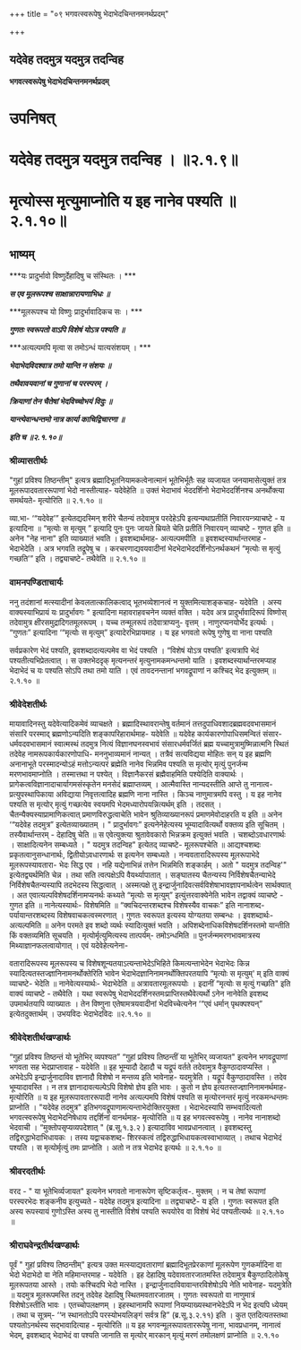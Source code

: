 +++
title = "०९ भगवत्स्वरूपेषु भेदाभेदचिन्तनमनर्थप्रदम्"

+++


## यदेवेह तदमुत्र यदमुत्र तदन्विह

**भगवत्स्वरूपेषु भेदाभेदचिन्तनमनर्थप्रदम्**

# **उपनिषत्**

# **यदेवेह तदमुत्र यदमुत्र तदन्विह । ॥२.१.९॥**

# **मृत्योस्स मृत्युमाप्नोति य इह नानेव पश्यति ॥ २.१.१०॥**

## **भाष्यम्**

***यः प्रादुर्भावो विष्णुर्देहादिषु च संस्थितः । ***

***स एव मूलरूपश्च साक्षान्नारायणाभिधः ॥***

***मूलरूपश्च यो विष्णुः प्रादुर्भावादिकच सः । ***

***गुणतः स्वरूपतो वाऽपि विशेषं योऽत्र पश्यति ॥***

***अत्यल्पमपि मृत्वा स तमोऽन्धं यात्यसंशयम् । ***

***भेदाभेदविदश्वात्र तमो यान्ति न संशयः ॥***

***तथैवावयवानां च गुणानां च परस्परम् ।***

***क्रियाणां तेन चैतेषां भेदविच्चोभयं विदुः ॥***

***यान्त्येवान्धन्तमो नात्र कार्या काचिद्विचारणा ॥***

***इति च ॥२.१.१०॥***

### **श्रीव्यासतीर्थः**

"गुहां प्रविश्य तिष्ठन्तीम्" इत्यत्र ब्रह्मादिभूतनियामकत्वेनात्मानं भूतेभिर्भूतैः सह व्यजायत जनयामासेत्युक्तं तत्र मूलरूपादवताररूपाणां भेदो नास्तीत्याह- यदेवेहेति ॥ उक्तं भेदाभावं भेददर्शिनो भेदाभेददर्शिनश्च अनर्थोक्त्या समर्थयते- मृत्योरिति ॥ २.१.१० ॥

व्या.भा- ‘“यदेवेह’” इत्येतद्यदस्मिन् शरीरे चैतन्यं तदेवामुत्र परदेहेऽपि इत्यन्यथाप्रतीतिं निवारयन्त्र्याचष्टे - य इत्यादिना ॥ “मृत्योः स मृत्युम् ” इत्यादि पुनः पुनः जायते म्रियते चेति प्रतीतिं निवारयन् व्याचष्टे - गुणत इति ॥ अनेन "नेह नाना" इति व्याख्यातं भवति । इवशब्दार्थमाह- अत्यल्पमपीति ॥ इवशब्दस्यार्थान्तरमाह - भेदाभेदेति । अत्र भगवति तद्रूपेषु च । करचरणाद्यवयवादीनां भेदभेदाभेददर्शिनोऽनर्थकथनं “मृत्योः स मृत्युं गच्छति’” इति । तद्व्याचष्टे- तथैवेति ॥ २.१.१० ॥

### **वामनपण्डिताचार्यः**

ननु तदंशानां मत्स्यादीनां केवलतात्कालिकत्वाद् भूतभव्येशानत्वं न युक्तमित्याशङ्कचाह- यदेवेति । अस्य वाक्यस्याभिप्रायं यः प्रादुर्भावगः " इत्यादिना महावराहवचनेन व्यक्तं वक्ति । यदेव अत्र प्रादुर्भावादिरूपं विष्णोस् तदेवामुत्र क्षीरसमुद्रादिगतमूलरूपम् । यच्च तन्मूलरूपं तदेवात्राप्यनु- वृत्तम् । नाणुरप्यनयोर्भेद इत्यर्थः । “गुणतः” इत्यादिना ‘“मृत्योः स मृत्युम्” इत्यादेरभिप्रायमाह । य इह भगवतो रूपेषु गुणेषु वा नाना पश्यति

सर्वप्रकारेण भेदं पश्यति, इवशब्दादत्यल्पमेव वा भेदं पश्यति । “विशेषं योऽत्र पश्यति' इत्यत्रापि भेदं पश्यतीत्यभिप्रेतत्वात् । स उक्तभेददृक् मृत्यनन्तरं मृत्युनामकमन्धन्तमो याति । इवशब्दस्यार्थान्तरमप्याह भेदाभेदं च यः पश्यति सोऽपि तथा तमो याति । एवं तावदनन्तानां भगवद्रूपाणां न कश्चिद् भेद इत्युक्तम् ॥ २.१.१० ॥

### **श्रीवेदेशतीर्थः**

मायावादिनस्तु यदेवेत्यादिकमेवं व्याचक्षते । ब्रह्मादिस्थावरान्तेषु वर्तमानं तत्तदुपाधिवशादब्रह्मवदवभासमानं संसारि परस्माद् ब्रह्मणोऽन्यदिति शङ्कापरिहारार्थमाह- यदेवेति ॥ यदेवेह कार्यकारणोपाधिसमन्वितं संसार- धर्मवदवभासमानं स्वात्मस्थं तदमुत्र नित्यं विज्ञानघनस्वभावं संसारधर्मवर्जितं ब्रह्म यच्चामुत्रामुष्मिन्नात्मनि स्थितं तदेवेह नामरूपकार्यकारणोपाधि- मननुभाव्यमानं नान्यत् । तत्रैवं सत्यविद्यया मोहितः सन् य इह ब्रह्मणि अनानाभूते परस्मादन्योऽहं मत्तोऽन्यत्परं ब्रह्मेति नानेव भिन्नमिव पश्यति स मृत्योर् मृत्युं पुनर्जन्म मरणभावमाप्नोति । तस्मात्तथा न पश्येत् । विज्ञानैकरसं ब्रह्मैवाहमिति पश्येदिति वाक्यार्थः । प्रागेकत्वविज्ञानादाचार्यागमसंस्कृतेन मनसेदं ब्रह्माप्तव्यम् । आत्मैवास्ति नान्यदस्तीति आप्ते तु नानात्व- प्रत्युपस्थापिकाया अविद्याया निवृत्तत्वादिह ब्रह्मणि नाना नास्ति । किञ्च नाणुमात्रमपि वस्तु । य इह नानेव पश्यति स मृत्योर् मृत्युं गच्छत्येव स्वयमपि भेदमध्यारोपयन्नित्यर्थम् इति । तदसत् । चैतन्यैक्यस्याप्रामाणिकत्वात् प्रमाणविरुद्धत्वाचेति भावेन श्रुतिव्याख्यानरूपं प्रमाणमेवोदाहरति य इति ॥ अनेन ‘“यदेवेह तदमुत्र” इत्येतव्याख्यातम् । " प्रादुर्भावगः” इत्यनेनेहेत्यस्य भूम्यादावित्यर्थो वक्तव्य इति सूचितम् । तस्यैवार्थान्तरम् - देहादिषु चेति ॥ स एवेत्युक्त्या श्रुतावेवकारो भिन्नक्रम इत्युक्तं भवति । चशब्दोऽवधारणार्थः । साक्षादित्यनेन सम्बध्यते । " यदमुत्र तदन्विह" इत्येतद् व्याचष्टे- मूलरूपश्चेति ॥ आद्यश्चशब्दः प्रकृतत्वानुसन्धानार्थः, द्वितीयोऽवधारणार्थः स इत्यनेन सम्बध्यते । नन्ववतारादिरूपस्य मूलरूपाभेदे मूलरूपस्यावतारा- भेदः सिद्ध एव । नहि यद्येनाभिन्नं तत्तेन भिन्नमिति शङ्कार्हम् । अतो " यदमुत्र तदन्विह'" इत्येतद्व्यर्थमिति चेन्न । तथा सति त्वत्पक्षेऽपि वैयर्थ्यापातात् । सङ्घातस्य चैतन्यस्य निर्विशेषचैतन्याभेदे निर्विशेषचैतन्यस्यापि तदभेदस्य सिद्धत्वात् । अस्मत्पक्षे तु इन्द्रार्जुनादिवत्सर्वविशेषाभावज्ञापनार्थत्वेन सार्थक्यात् । अत एवात्यल्पविशेषदर्शिनामप्यनर्थः कथ्यते “मृत्योः स मृत्युम्” इत्युंत्तरवाक्येनेति भावेन तद्वाक्यं व्याचष्टे - गुणत इति ॥ नानेत्यस्यार्थः- विशेषमिति ॥ “क्वचिदन्तरशब्दश्च विशेषस्यैव वाचकः” इति नानाशब्द- पर्यायान्तरशब्दस्य विशेषवाचकत्वस्मरणात् । गुणतः स्वरूपत इत्यस्य योग्यतया सम्बन्धः । इवशब्दार्थः- अत्यल्पमिति ॥ अनेन परमते इव शब्दो व्यर्थः स्यादित्युक्तं भवति । अपिशब्देनाधिकविशेषदर्शिनस्तमो यान्तीति किं वक्तव्यमिति सूचयति । मृत्योर्मृत्युमित्यस्य तात्पर्यम्- तमोऽन्धमिति ॥ पुनर्जन्ममरणभावमात्रस्य मिथ्याज्ञानफलत्वायोगात् । एवं यदेवेहेत्यनेना-

वतारादिरूपस्य मूलरूपस्य च विशेषशून्यतयाऽत्यन्ताभेदेऽभिहिते किमत्यन्ताभेदेन भेदाभेदः किन्न स्यादित्यतस्तज्ज्ञानिनामनर्थोक्तेरिति भावेन भेदाभेदज्ञानिनामनर्थोक्तिपरतयापि “मृत्योः स मृत्युम्' म् इति वाक्यं व्याचष्टे- भेदेति ॥ नानेवेत्यस्यार्थः- भेदाभेदेति ॥ अत्रावतारमूलरूपयोः । इदानीं “मृत्योः स मृत्युं गच्छति" इति वाक्यं व्याचष्टे - तथैवेति । यथा स्वरूपेषु भेदाभेददर्शिनस्तमःप्राप्तिस्तथैवेत्यर्थो ऽनेन नानेवेति इवशब्द उपमार्थतयापि व्याख्यातः । तेन विष्णुना एतेषामत्रयवादीनां भेदविच्चेत्यनेन ‘“एवं धर्मान् पृथक्पश्यन्” इत्येतदुक्तार्थम् । उभयविदः भेदाभेदविदः ॥२.१.१० ॥

### **श्रीवेदेशतीर्थखण्डार्थः**

“गुहां प्रविश्य तिष्ठन्तं यो भूतेभिर् व्यपश्यत” “गुहां प्रविश्य तिष्ठन्तीं या भूतेभिर् व्यजायत" इत्यनेन भगवद्रूपाणां भगवता सह भेदप्राप्तावाह - यदेवेति ॥ इह भूम्यादौ देहादौ च यद्रूपं वर्तते तदेवामुत्र वैकुण्ठादावप्यस्ति । अभेदेऽपि इन्द्रार्जुनादाविव ज्ञानादौ विशेषो न मन्तव्य इति भावेनाह- यदमुत्रेति । यद्रूपं वैकुण्ठादावस्ति । तदेव भूम्यादावस्ति । न तत्र ज्ञानादावत्यल्पेऽपि विशेषो ज्ञेय इति भावः । कुतो न ज्ञेय इत्यतस्तज्ज्ञानिनामनर्थमाह- मृत्योरिति ॥ य इह मूलरूपावताररूपादी नानेव अत्यल्पमपि विशेषं पश्यति स मृत्योरनन्तरं मृत्युं नरकमन्धन्तमः प्राप्नोति । "यदेवेह तदमुत्र" इतिभगवद्रूपाणामत्यन्ताभेदोक्तिरयुक्ता । भेदाभेदस्यापि सम्भवादित्यतो भगवत्स्वरूपेषु भेदाभेदनिषेधाय तद्दर्शिनां वानर्थमाह- मृत्योरिति ॥ य इह भगवत्स्वरूपेषु । नानेव नानाशब्दो भेदवाची । “मुक्तोपसृप्यव्यपदेशात् " (ब्र.सू.१.३.२ ) इत्यादाविव भावप्रधानत्वात् । इवशब्दस्तु तद्विरुद्धाभेदाभिधायकः । तस्य यद्वाचकशब्द- शिरस्कत्वं तद्विरुद्धाभिधायकत्वस्वाभाव्यात् । तथाच भेदाभेदं पश्यति । स मृत्योर्मृत्युं तमः प्राप्नोति । अतो न तत्र भेदाभेद इत्यर्थः ॥ २.१.१० ॥

### **श्रीवरदतीर्थः**

वरद - " या भूतेभिर्व्यजायत" इत्यनेन भगवतो नानारूपेण सृष्टिकर्तृत्व-. मुक्तम् । न च तेषां रूपाणां परस्परभेदः शङ्कनीय इत्युच्यते - यदेवेह तदमुत्र इत्यादिना ॥ तद्व्याचष्टे- य इति । गुणतः स्वरूपत इति अस्य रूपस्यायं गुणोऽस्ति अस्य तु नास्तीति विशेषं पश्यति रूपयोरेव वा विशेषं भेदं पश्यतीत्यर्थः ॥ २.१.१० ॥

### **श्रीराघवेन्द्रतीर्थखण्डार्थः**

पूर्वं " गुहां प्रविश्य तिष्ठन्तीम्" इत्यत्र उक्त मत्स्याद्यवताराणां ब्रह्मादिभूतप्रेरकाणां मूलरूपेण गुणकर्मादिना वा भेदो भेदाभेदो वा नेति महिमान्तरमाह - यदेवेति । इह देहादिषु यदेवावतारजातमस्ति तदेवामुत्र बैकुण्ठादिलोकेषु मूलरूपतया आस्ते । तयोः कश्चिदपि भेदो नास्ति । इन्द्रार्जुनादाविवावान्तरविशेषोऽपि नेति भावेनाह- यदमुत्रेति ॥ यदमुत्र मूलरूपमस्ति तदनु तदेवेह देहादिषु स्थितमवतारजातम् । गुणतः स्वरूपतो वा नाणुमात्रं विशेषोऽस्तीति भावः । एतच्चोपलक्षणम् । इहस्थानामपि रूपाणां नियम्याख्यस्थानभेदेऽपि न भेद इत्यपि ध्येयम् । तथा च सूत्रम्- ‘‘न स्थानतोऽपि परस्योभयलिङ्गं सर्वत्र हि” (ब्र.सू.३.२.११) इति । कुत एतदित्यतस्तथा पश्यतोऽनर्थस्य सद्भावादित्याह - मृत्योरिति ॥ य इह भगवन्मूलरूपावताररूपेषु नाना, भावप्रधानम्, नानात्वं भेदम्, इवशब्दाद् भेदाभेदं वा पश्यति जानाति स मृत्योर् मारकान् मृत्युं मरणं तमोलक्षणं प्राप्नोति ॥ २.१.१०

